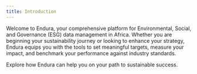 ```yaml
---
title: Introduction
---
```

Welcome to Endura, your comprehensive platform for Environmental, Social, and Governance (ESG) data management in Africa. Whether you are beginning your sustainability journey or looking to enhance your strategy, Endura equips you with the tools to set meaningful targets, measure your impact, and benchmark your performance against industry standards.

Explore how Endura can help you on your path to sustainable success.
